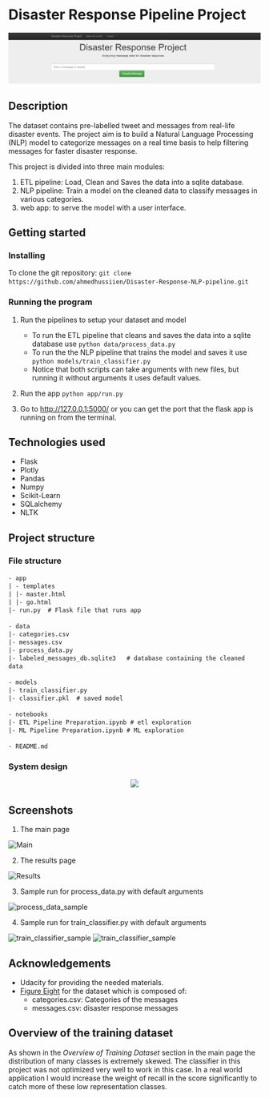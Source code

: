 # Disaster Response Pipeline Project
![Header](images/header.png "Application header")


## Description
The dataset contains pre-labelled tweet and messages from real-life disaster events. The project aim is to build a Natural Language Processing (NLP) model to categorize messages on a real time basis to help filtering messages for faster disaster response.

This project is divided into three main modules:
1. ETL pipeline: Load, Clean and Saves the data into a sqlite database.
2. NLP pipeline: Train a model on the cleaned data to classify messages in various categories.
3. web app: to serve the model with a user interface.


## Getting started
### Installing
To clone the git repository:
```git clone https://github.com/ahmedhussiien/Disaster-Response-NLP-pipeline.git```


### Running the program
1. Run the pipelines to setup your dataset and model
    * To run the ETL pipeline that cleans and saves the data into a sqlite database use ```python data/process_data.py```
    * To run the the NLP pipeline that trains the model and saves it use ```python models/train_classifier.py```
    * Notice that both scripts can take arguments with new files, but running it without arguments it uses default values.

2. Run the app ```python app/run.py```
3. Go to http://127.0.0.1:5000/ or you can get the port that the flask app is running on from the terminal.


## Technologies used
* Flask
* Plotly
* Pandas
* Numpy
* Scikit-Learn
* SQLalchemy
* NLTK


## Project structure 
### File structure
```
- app
| - templates
| |- master.html 
| |- go.html  
|- run.py  # Flask file that runs app

- data
|- categories.csv
|- messages.csv
|- process_data.py
|- labeled_messages_db.sqlite3   # database containing the cleaned data

- models
|- train_classifier.py
|- classifier.pkl  # saved model

- notebooks
|- ETL Pipeline Preparation.ipynb # etl exploration
|- ML Pipeline Preparation.ipynb # ML exploration

- README.md
```

### System design
<p align="center">
  <img src="images/system_design.png" />
</p>

    
## Screenshots
1. The main page

![Main](images/main.png "Application main page")


2. The results page

![Results](images/result.png "Application results page")


3. Sample run for process_data.py with default arguments

![process_data_sample](images/process_data.png "process_data.py run sample screenshot")


4. Sample run for train_classifier.py with default arguments

![train_classifier_sample](images/train_classifier.png "train_classifier.py run sample screenshot")
![train_classifier_sample](images/train_classifier2.png "train_classifier.py run sample screenshot")


## Acknowledgements
* Udacity for providing the needed materials.
* [Figure Eight](https://www.figure-eight.com/dataset/combined-disaster-response-data/) for the dataset which is composed of:
    * categories.csv: Categories of the messages
    * messages.csv: disaster response messages
    

## Overview of the training dataset
As shown in the *Overview of Training Dataset* section in the main page the distribution of many classes is extremely skewed. The classifier in this project was not optimized very well to work in this case. In a real world application I would increase the weight of recall in the score significantly to catch more of these low representation classes.
